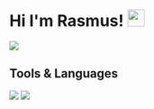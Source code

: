 # Hi I'm Rasmus! <img src="https://raw.githubusercontent.com/MartinHeinz/MartinHeinz/master/wave.gif" width="30px"> 

<img align="center" src="https://github-readme-stats.vercel.app/api/?username=rasmus-ob&theme=tokyonight" />



## Tools & Languages

![](https://img.shields.io/badge/Editor-VsCode-informational?style=for-the-badge&logo=&logoColor=white&color=45648C&labelColor=2F3D59)
![](https://img.shields.io/badge/Code-Javascript-informational?style=for-the-badge&logo=&logoColor=white&color=45648C&labelColor=2F3D59)

<!--
  https://shields.io/
  https://towardsdatascience.com/build-a-stunning-readme-for-your-github-profile-9b80434fe5d7
--> 
